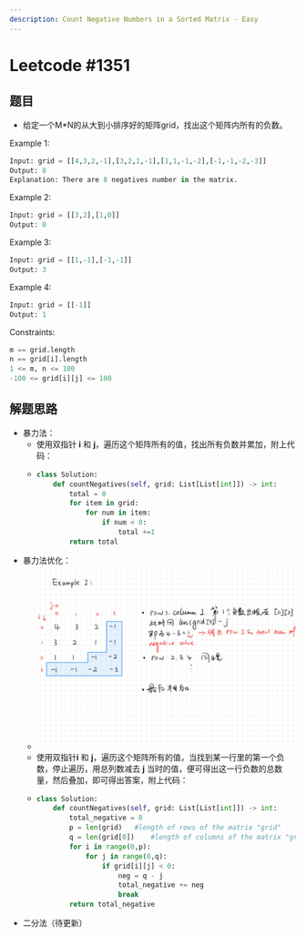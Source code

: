```yaml
---
description: Count Negative Numbers in a Sorted Matrix - Easy
---
```


# Leetcode \#1351

## 题目

* 给定一个M\*N的从大到小排序好的矩阵grid，找出这个矩阵内所有的负数。

Example 1:

```python
Input: grid = [[4,3,2,-1],[3,2,1,-1],[1,1,-1,-2],[-1,-1,-2,-3]]
Output: 8
Explanation: There are 8 negatives number in the matrix.
```

Example 2:

```python
Input: grid = [[3,2],[1,0]]
Output: 0
```

Example 3:

```python
Input: grid = [[1,-1],[-1,-1]]
Output: 3
```

Example 4:

```python
Input: grid = [[-1]]
Output: 1
```

Constraints:

```python
m == grid.length
n == grid[i].length
1 <= m, n <= 100
-100 <= grid[i][j] <= 100
```

## 解题思路

* 暴力法：
  * 使用双指针 **i** 和 **j**，遍历这个矩阵所有的值，找出所有负数并累加，附上代码：
  * ```python
    class Solution:
        def countNegatives(self, grid: List[List[int]]) -> int:
            total = 0
            for item in grid:
                for num in item:
                    if num < 0:
                        total +=1
            return total
    ```
* 暴力法优化：
  * ![](.gitbook/assets/leetcode-1351.png) 
  * 使用双指针**i** 和 **j**，遍历这个矩阵所有的值，当找到某一行里的第一个负数，停止遍历，用总列数减去 **j** 当时的值，便可得出这一行负数的总数量，然后叠加，即可得出答案，附上代码：
  * ```python
    class Solution:
        def countNegatives(self, grid: List[List[int]]) -> int:
            total_negative = 0
            p = len(grid)   #length of rows of the matrix "grid"
            q = len(grid[0])    #length of columns of the matrix "grid"
            for i in range(0,p):
                for j in range(0,q):
                    if grid[i][j] < 0:
                        neg = q - j
                        total_negative += neg
                        break
            return total_negative
    ```
* 二分法（待更新）

